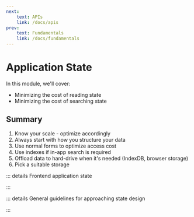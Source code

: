 ```yaml
---
next:
    text: APIs 
    link: /docs/apis
prev:
    text: Fundamentals
    link: /docs/fundamentals
---
```


<!-- markdownlint-disable MD007 MD010 MD013 MD024 MD030 MD033 MD041 -->

<script setup>
import DocHeading from "../components/doc-heading.vue"
</script>

# Application State

<DocHeading />

In this module, we'll cover:

- Minimizing the cost of reading state
- Minimizing the cost of searching state

## Summary

1. Know your scale - optimize accordingly
2. Always start with how you structure your data
3. Use normal forms to optimize access cost
4. Use indexes if in-app search is required
5. Offload data to hard-drive when it's needed (IndexDB, browser storage)
6. Pick a suitable storage

::: details Frontend application state
<!--@include: ./frontend-application-state.md-->
:::

::: details General guidelines for approaching state design
<!--@include: ./state-design-general-guidelines.md-->
:::
